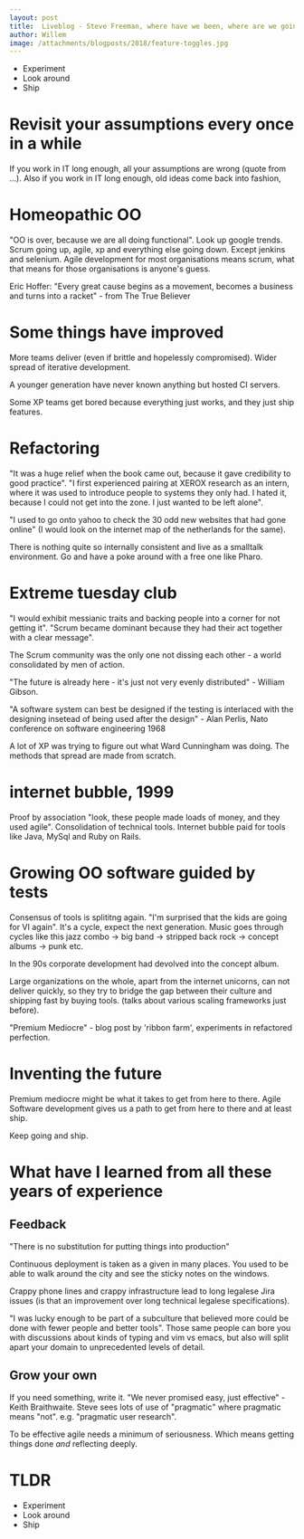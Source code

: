 ```yaml
---
layout: post
title:  Liveblog - Steve Freeman, where have we been, where are we going
author: Willem
image: /attachments/blogposts/2018/feature-toggles.jpg
---
```


* Experiment
* Look around
* Ship

# Revisit your assumptions every once in a while

If you work in IT long enough, all your assumptions are wrong (quote from ...). Also if you work in IT long enough, old ideas come back into fashion,

# Homeopathic OO

"OO is over, because we are all doing functional". Look up google trends. Scrum going up, agile, xp and everything else going down. Except jenkins and selenium. Agile development for most organisations means scrum, what that means for those organisations is anyone's guess.

Eric Hoffer: "Every great cause begins as a movement, becomes a business and turns into a racket" - from The True Believer

# Some things have improved

More teams deliver (even if brittle and hopelessly compromised). Wider spread of iterative development.

A younger generation have never known anything but hosted CI servers.

Some XP teams get bored because everything just works, and they just ship features.

# Refactoring

"It was a huge relief when the book came out, because it gave credibility to good practice". "I first experienced pairing at XEROX research as an intern, where it was used to introduce people to systems they only had. I hated it, because I could not get into the zone. I just wanted to be left alone".

"I used to go onto yahoo to check the 30 odd new websites that had gone online" (I would look on the internet map of the netherlands for the same).

There is nothing quite so internally consistent and live as a smalltalk environment. Go and have a poke around with a free one like Pharo.

# Extreme tuesday club

"I would exhibit messianic traits and backing people into a corner for not getting it". "Scrum became dominant because they had their act together with a clear message".

The Scrum community was the only one not dissing each other - a world consolidated by men of action.

"The future is already here - it's just not very evenly distributed" - William Gibson.

"A software system can best be designed if the testing is interlaced with the designing insetead of being used after the design" - Alan Perlis, Nato conference on software engineering 1968

A lot of XP was trying to figure out what Ward Cunningham was doing. The methods that spread are made from scratch.

# internet bubble, 1999

Proof by association "look, these people made loads of money, and they used agile". Consolidation of technical tools. Internet bubble paid for tools like Java, MySql and Ruby on Rails.

# Growing OO software guided by tests

Consensus of tools is splititng again. "I'm surprised that the kids are going for VI again". It's a cycle, expect the next generation. Music goes through cycles like this jazz combo -> big band -> stripped back rock -> concept albums -> punk etc.

In the 90s corporate development had devolved into the concept album.

Large organizations on the whole, apart from the internet unicorns, can not deliver quickly, so they try to bridge the gap between their culture and shipping fast by buying tools. (talks about various scaling frameworks just before).

"Premium Mediocre" - blog post by 'ribbon farm', experiments in refactored perfection.

# Inventing the future

Premium mediocre might be what it takes to get from here to there. Agile Software development gives us a path to get from here to there and at least ship.

Keep going and ship.

# What have I learned from all these years of experience

## Feedback

"There is no substitution for putting things into production"

Continuous deployment is taken as a given in many places. You used to be able to walk around the city and see the sticky notes on the windows.

Crappy phone lines and crappy infrastructure lead to long legalese Jira issues (is that an improvement over long technical legalese specifications).

"I was lucky enough to be part of a subculture that believed more could be done with fewer people and better tools". Those same people can bore you with discussions about kinds of typing and vim vs emacs, but also will split apart your domain to unprecedented levels of detail.

## Grow your own

If you need something, write it. "We never promised easy, just effective" - Keith Braithwaite. Steve sees lots of use of "pragmatic" where pragmatic means "not". e.g. "pragmatic user research".

To be effective agile needs a minimum of seriousness. Which means getting things done *and* reflecting deeply.

# TLDR

* Experiment
* Look around
* Ship
